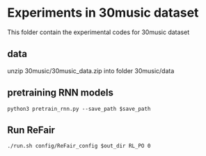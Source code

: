 

# Experiments in 30music dataset

This folder contain the experimental codes for 30music dataset

## data
unzip 30music/30music_data.zip into folder 30music/data

## pretraining RNN models
```
python3 pretrain_rnn.py --save_path $save_path 
```

## Run ReFair

```
./run.sh config/ReFair_config $out_dir RL_PO 0

```




